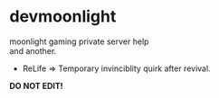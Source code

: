 # devmoonlight
moonlight gaming private server help
<br/>and another.
 * ReLife => Temporary invinciblity quirk after revival.

<p><b>DO NOT EDIT!</b></p>
